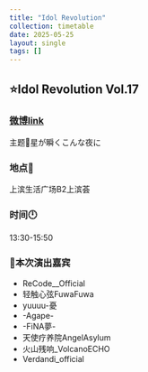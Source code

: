 ```yaml
---
title: "Idol Revolution"
collection: timetable
date: 2025-05-25
layout: single
tags: []
---
```


## ⭐Idol Revolution Vol.17  
### [微博link](https://weibo.com/5085730250/PsJ0tiRID#comment)
主题🎊星が瞬くこんな夜に
### 地点📍
上滨生活广场B2上滨荟
### 时间🕛

13:30-15:50

### 🌟本次演出嘉宾
- ReCode__Official 
- 轻触心弦FuwaFuwa
- yuuuu-憂 
- -Agape- 
- -FiNA夢- 
- 天使疗养院AngelAsylum 
- 火山残响_VolcanoECHO 
- Verdandi_official